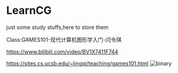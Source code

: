 # LearnCG
just some study stuffs,here to store them

Class:GAMES101-现代计算机图形学入门-闫令琪

https://www.bilibili.com/video/BV1X7411F744

https://sites.cs.ucsb.edu/~lingqi/teaching/games101.html
![binary](https://github.com/HelloJiaZhiWei/LearnCG/assets/131327078/6ca8d558-bae9-4717-9d08-46b614803797)
